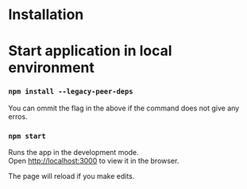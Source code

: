 # Installation 

# Start application in local environment

### `npm install --legacy-peer-deps`

You can ommit the flag in the above if the command does not give any erros. <br>


### `npm start`

Runs the app in the development mode.<br>
Open [http://localhost:3000](http://localhost:3000) to view it in the browser.

The page will reload if you make edits.<br>
